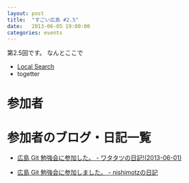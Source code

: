 ```yaml
---
layout: post
title:  "すごい広島 #2.5"
date:   2013-06-05 19:00:00
categories: events
---
```


第2.5回です。
なんとここで

* [Local Search](http://local.aguuu.com/events/15354)
* togetter

<!-- 概要 -->

# 参加者

# 参加者のブログ・日記一覧
* [広島 Git 勉強会に参加した。 - ワタタツの日記!(2013-06-01)](http://kita.dyndns.org/diary/?date=20130601#p01)

* [広島 Git 勉強会に参加しました。 - nishimotzの日記](http://d.nishimotz.com/archives/1470)
